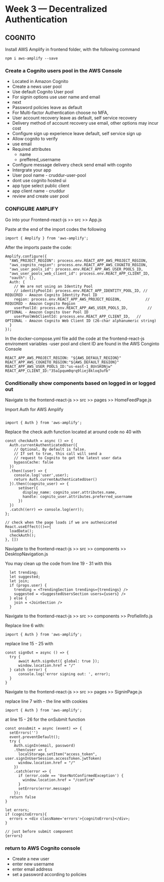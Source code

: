 # Week 3 — Decentralized Authentication

## COGNITO

Install AWS Amplify in frontend folder, with the following command

```
npm i aws-amplify --save
```

### Create a Cognito users pool in the AWS Console

- Located in Amazon Cognito
- Create a news user pool
- Use default Cognito User pool
- For signin options use user name and email
- next
- Password policies leave as default
- For Multi-factor Authentication choose no MFA, 
- User account recovery leave as default, self service recovery
- Delivery method of account recovery use email, other options may incur cost
- Configure sign up experience leave default, self service sign up
- Allow cognito to verify
- use email
- Required attributes
  - name 
  - preffered_username
- Configure message delivery check send email with cognito
- Intergrate your app
- User pool name - cruddur-user-pool
- dont use cognito hosted ui
- app type select public client
- app client name - cruddur
- review and create user pool

### CONFIGURE AMPLIFY

Go into your Frontend-react-js >> src >> App.js

Paste at the end of the import codes the following

```
import { Amplify } from 'aws-amplify';

```

After the imports paste the code:

```
Amplify.configure({
  "AWS_PROJECT_REGION": process.env.REACT_APP_AWS_PROJECT_REGION,
  "aws_cognito_region": process.env.REACT_APP_AWS_COGNITO_REGION,
  "aws_user_pools_id": process.env.REACT_APP_AWS_USER_POOLS_ID,
  "aws_user_pools_web_client_id": process.env.REACT_APP_CLIENT_ID,
  "oauth": {},
  Auth: {
    // We are not using an Identity Pool
    // identityPoolId: process.env.REACT_APP_IDENTITY_POOL_ID, // REQUIRED - Amazon Cognito Identity Pool ID
    region: process.env.REACT_APP_AWS_PROJECT_REGION,           // REQUIRED - Amazon Cognito Region
    userPoolId: process.env.REACT_APP_AWS_USER_POOLS_ID,         // OPTIONAL - Amazon Cognito User Pool ID
    userPoolWebClientId: process.env.REACT_APP_CLIENT_ID,   // OPTIONAL - Amazon Cognito Web Client ID (26-char alphanumeric string)
  }
});
```

In the docker-compose.yml file add the code at the frontend-react-js enviroment variables
-user pool and client ID are found in the AWS Conginto Console


```
REACT_APP_AWS_PROJECT_REGION: "${AWS_DEFAULT_REGION}"
REACT_APP_AWS_COGNITO_REGION:"${AWS_DEFAULT_REGION}"
REACT_APP_AWS_USER_POOLS_ID:"us-east-1_8UnSKONjw"
REACT_APP_CLIENT_ID:"35a1pqum0qrq9liej8kloq3ufb"

```

### Conditionally show components based on logged in or logged out

Navigate to the frontend-react-js >> src >> pages >> HomeFeedPage.js

Import Auth for AWS Amplify

```

import { Auth } from 'aws-amplify';

```

Replace the check auth function located at around code no 40 with

```
const checkAuth = async () => {
  Auth.currentAuthenticatedUser({
    // Optional, By default is false. 
    // If set to true, this call will send a 
    // request to Cognito to get the latest user data
    bypassCache: false 
  })
  .then((user) => {
    console.log('user',user);
    return Auth.currentAuthenticatedUser()
  }).then((cognito_user) => {
      setUser({
        display_name: cognito_user.attributes.name,
        handle: cognito_user.attributes.preferred_username
      })
  })
  .catch((err) => console.log(err));
};

// check when the page loads if we are authenicated
React.useEffect(()=>{
  loadData();
  checkAuth();
}, [])

```

Navigate to the frontend-react-js >> src >> components >> DesktopNavigation.js

You may clean up the code from line 19 - 31  with this

```
  let trending;
  let suggested;
  let join;
  if (props.user) {
    trending = <TrendingSection trendings={trendings} />
    suggested = <SuggestedUsersSection users={users} />
  } else {
    join = <JoinSection />
  }
```

Navigate to the frontend-react-js >> src >> components >> ProfielInfo.js

Replace line 6 with: 
```
import { Auth } from 'aws-amplify';
```

replace line 15 - 25 with
```
const signOut = async () => {
  try {
      await Auth.signOut({ global: true });
      window.location.href = "/"
  } catch (error) {
      console.log('error signing out: ', error);
  }
}
```

Navigate to the frontend-react-js >> src >> pages >> SigninPage.js

replace line 7 with - the line with cookies
```
import { Auth } from 'aws-amplify';
```

at line 15 - 26 for the onSubmit function

```
const onsubmit = async (event) => {
  setErrors('')
  event.preventDefault();
  try {
    Auth.signIn(email, password)
    .then(user => {
      localStorage.setItem("access_token", user.signInUserSession.accessToken.jwtToken)
      window.location.href = "/"
    })
    .catch(error => { 
      if (error.code == 'UserNotConfirmedException') {
        window.location.href = "/confirm"
      }
      setErrors(error.message)
    });
  return false
}

let errors;
if (cognitoErrors){
  errors = <div className='errors'>{cognitoErrors}</div>;
}

// just before submit component
{errors}

```

### return to AWS Cognito console

- Create a new user
- enter new username
- enter email address
- set a password according to policies


